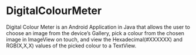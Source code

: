 # DigitalColourMeter
Digital Colour Meter is an Android Application in Java that allows the user to choose an image from the device’s Gallery, pick a colour from the chosen image in ImageView on touch, and view the Hexadecimal(#XXXXXX) and RGB(X,X,X) values of the picked colour to a TextView. 
